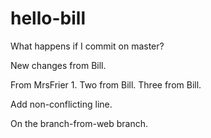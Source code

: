 # hello-bill

What happens if I commit on master?

New changes from Bill.

From MrsFrier 1. Two from Bill. Three from Bill.

Add non-conflicting line.

On the branch-from-web branch.
